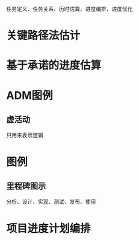 任务定义、任务关系、历时估算、进度编排、进度优化
# 关键路径法估计
# 基于承诺的进度估算
# ADM图例
## 虚活动
只用来表示逻辑
# 图例
## 里程碑图示
分析、设计、实现、测试、发布、使用
# 项目进度计划编排
